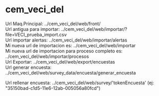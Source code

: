 # cem_veci_del
Url Maq.Principal: ../cem_veci_del/web/front/ <br>
Url antigua para importar: ../cem_veci_del/web/importar/?file=VECI_prueba_import.csv <br>
Url importar alertas: ../cem_veci_del/web/importar/alertas <br>
Mi nueva url de importacion es: ../cem_veci_del/web/importar <br>
Mi nueva url de importacion para proceso completo es: ../cem_veci_del/web/importar/procesos <br>
Url Exportar: ../cem_veci_del/web/export/encuestas <br>
Url generar encuesta: ../cem_veci_del/web/survey_data/encuesta/generar_encuesta <br>
<!-- Url generar encuesta para proceso completo es: ../cem_veci_del/web/survey_data/encuesta/generar_encuesta/procesos <br> -->
Url rellenar encuesta: ../cem_veci_del/web/survey/'tokenEncuesta' (ej: "35150bad-c1d5-11e6-12ab-005056a80fcd")
